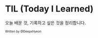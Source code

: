 # TIL (Today I Learned)   
    
오늘 배운 것, 기록하고 싶은 것을 정리합니다.   
   
<sub><sup>Written by </sup><sup>@DeepxHyeon</sup></sub>   
   